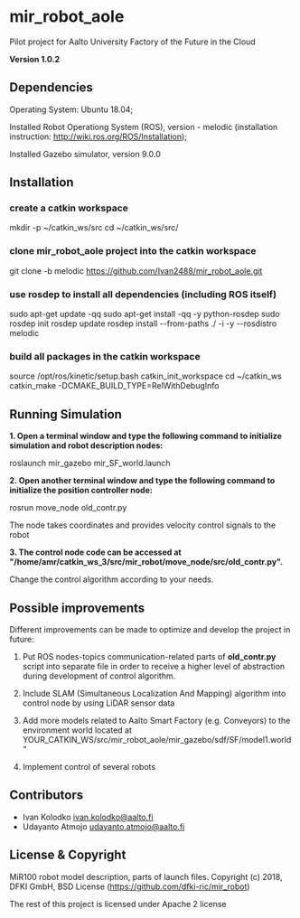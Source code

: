# mir_robot_aole
Pilot project for Aalto University Factory of the Future in the Cloud

**Version 1.0.2**

## Dependencies

Operating System: Ubuntu 18.04;

Installed Robot Operationg System (ROS), version - melodic (installation instruction: http://wiki.ros.org/ROS/Installation);

Installed Gazebo simulator, version 9.0.0

## Installation

### create a catkin workspace
mkdir -p ~/catkin_ws/src
cd ~/catkin_ws/src/

### clone mir_robot_aole project into the catkin workspace
git clone -b melodic https://github.com/Ivan2488/mir_robot_aole.git

### use rosdep to install all dependencies (including ROS itself)
sudo apt-get update -qq
sudo apt-get install -qq -y python-rosdep
sudo rosdep init
rosdep update
rosdep install --from-paths ./ -i -y --rosdistro melodic

### build all packages in the catkin workspace
source /opt/ros/kinetic/setup.bash
catkin_init_workspace
cd ~/catkin_ws
catkin_make -DCMAKE_BUILD_TYPE=RelWithDebugInfo

## Running Simulation

**1. Open a terminal window and type the following command to initialize simulation and robot description nodes:**

roslaunch mir_gazebo mir_SF_world.launch 

**2. Open another terminal window and type the following command to initialize the position controller node:**

rosrun move_node old_contr.py 

The node takes coordinates and provides velocity control signals to the robot

**3. The control node code can be accessed at "/home/amr/catkin_ws_3/src/mir_robot/move_node/src/old_contr.py".**

Change the control algorithm according to your needs.

## Possible improvements

Different improvements can be made to optimize and develop the project in future:

1. Put ROS nodes-topics communication-related parts of **old_contr.py** script into separate file in order to receive a higher level of abstraction during development of control algorithm.

2. Include SLAM (Simultaneous Localization And Mapping) algorithm into control node by using LiDAR sensor data 

3. Add more models related to Aalto Smart Factory (e.g. Conveyors) to the environment world located at YOUR_CATKIN_WS/src/mir_robot_aole/mir_gazebo/sdf/SF/model1.world"

4. Implement control of several robots

## Contributors

- Ivan Kolodko <ivan.kolodko@aalto.fi>
- Udayanto Atmojo <udayanto.atmojo@aalto.fi>

## License & Copyright

MiR100 robot model description, parts of launch files. Copyright (c) 2018, DFKI GmbH, BSD License (https://github.com/dfki-ric/mir_robot)

The rest of this project is licensed under Apache 2 license
